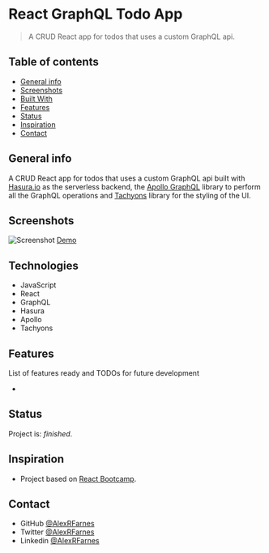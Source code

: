 # React GraphQL Todo App

> A CRUD React app for todos that uses a custom GraphQL api.

## Table of contents

- [General info](#general-info)
- [Screenshots](#screenshots)
- [Built With](#built-with)
- [Features](#features)
- [Status](#status)
- [Inspiration](#inspiration)
- [Contact](#contact)

## General info

A CRUD React app for todos that uses a custom GraphQL api built with [Hasura.io](https://hasura.io/) as the serverless backend, the [Apollo GraphQL](https://www.apollographql.com/) library to perform all the GraphQL operations and [Tachyons](https://tachyons.io/) library for the styling of the UI.

## Screenshots

![Screenshot]()
[Demo]()

## Technologies

- JavaScript
- React
- GraphQL
- Hasura
- Apollo
- Tachyons

## Features

List of features ready and TODOs for future development

- 

## Status

Project is: _finished_.

## Inspiration

- Project based on [React Bootcamp](https://reactbootcamp.com/).

## Contact

- GitHub [@AlexRFarnes](https://github.com/AlexRFarnes)
- Twitter [@AlexRFarnes](https://twitter.com/alexrfarnes)
- Linkedin [@AlexRFarnes](https://www.linkedin.com/in/alexrfarnes/)

